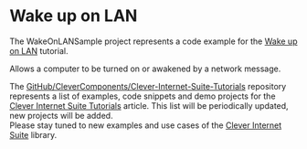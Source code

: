 # Wake up on LAN

The WakeOnLANSample project represents a code example for the [Wake up on LAN](https://www.clevercomponents.com/portal/kb/a54/wake-up-on-lan.aspx) tutorial.   

Allows a computer to be turned on or awakened by a network message.   

The [GitHub/CleverComponents/Clever-Internet-Suite-Tutorials](https://github.com/CleverComponents/Clever-Internet-Suite-Tutorials) repository represents a list of examples, code snippets and demo projects for the [Clever Internet Suite Tutorials](https://www.clevercomponents.com/articles/article035/) article. This list will be periodically updated, new projects will be added.   
Please stay tuned to new examples and use cases of the [Clever Internet Suite](https://www.clevercomponents.com/products/inetsuite/) library.
